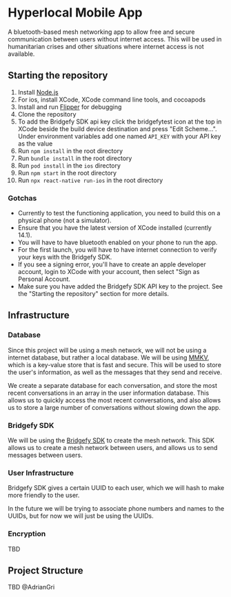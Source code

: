 # Hyperlocal Mobile App

A bluetooth-based mesh networking app to allow free and secure communication between users without internet access. This will be used in humanitarian crises and other situations where internet access is not available.

## Starting the repository

1. Install [Node.js](https://nodejs.org/en/)
2. For ios, install XCode, XCode command line tools, and cocoapods
3. Install and run [Flipper](https://fbflipper.com/) for debugging
4. Clone the repository
5. To add the Bridgefy SDK api key click the bridgefytest icon at the top in XCode beside the build device destination and press "Edit Scheme...". Under environment variables add one named `API_KEY` with your API key as the value
6. Run `npm install` in the root directory
7. Run `bundle install` in the root directory
8. Run `pod install` in the `ios` directory
9. Run `npm start` in the root directory
10. Run `npx react-native run-ios` in the root directory

### Gotchas

- Currently to test the functioning application, you need to build this on a physical phone (not a simulator).
- Ensure that you have the latest version of XCode installed (currently 14.1).
- You will have to have bluetooth enabled on your phone to run the app.
- For the first launch, you will have to have internet connection to verify your keys with the Bridgefy SDK.
- If you see a signing error, you'll have to create an apple developer account, login to XCode with your account, then select "Sign as Personal Account.
- Make sure you have added the Bridgefy SDK API key to the project. See the "Starting the repository" section for more details.

## Infrastructure

### Database

Since this project will be using a mesh network, we will not be using a internet database, but rather a local database. We will be using [MMKV](https://github.com/mrousavy/react-native-mmkv), which is a key-value store that is fast and secure. This will be used to store the user's information, as well as the messages that they send and receive.

We create a separate database for each conversation, and store the most recent conversations in an array in the user information database. This allows us to quickly access the most recent conversations, and also allows us to store a large number of conversations without slowing down the app.

### Bridgefy SDK

We will be using the [Bridgefy SDK](https://bridgefy.me/) to create the mesh network. This SDK allows us to create a mesh network between users, and allows us to send messages between users.

### User Infrastructure

Bridgefy SDK gives a certain UUID to each user, which we will hash to make more friendly to the user.

In the future we will be trying to associate phone numbers and names to the UUIDs, but for now we will just be using the UUIDs.

### Encryption

TBD

## Project Structure

TBD @AdrianGri
